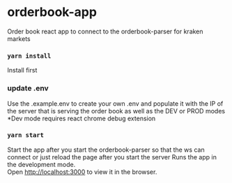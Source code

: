 # orderbook-app
Order book react app to connect to the orderbook-parser for kraken markets

### `yarn install`
Install first

### update .env
Use the .example.env to create your own .env and populate it with the IP of the server that is serving the order book as well as the DEV or PROD modes
*Dev mode requires react chrome debug extension

### `yarn start`

Start the app after you start the orderbook-parser so that the ws can connect or just reload the page after you start the server
Runs the app in the development mode.\
Open [http://localhost:3000](http://localhost:3000) to view it in the browser.